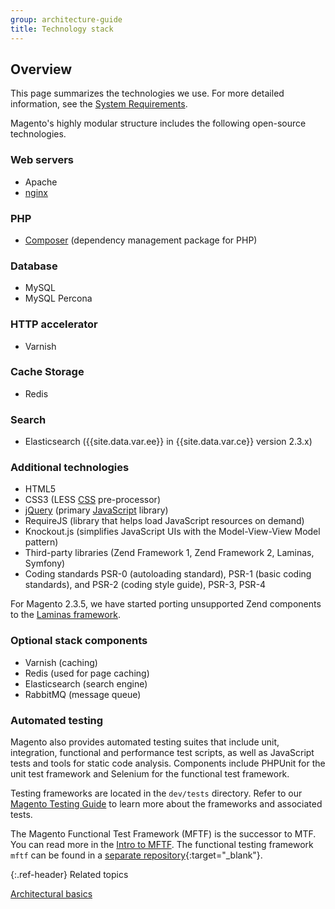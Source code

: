 ```yaml
---
group: architecture-guide
title: Technology stack
---
```


## Overview

This page summarizes the technologies we use. For more detailed information, see the [System Requirements]({{page.baseurl}}/install-gde/system-requirements.html).

Magento's highly modular structure includes the following open-source technologies.

### Web servers

*  Apache
*  [nginx](https://glossary.magento.com/nginx)

### PHP

*  [Composer](https://glossary.magento.com/composer) (dependency management package for PHP)

### Database

*  MySQL
*  MySQL Percona

### HTTP accelerator

*  Varnish

### Cache Storage

*  Redis

### Search

*  Elasticsearch ({{site.data.var.ee}} in {{site.data.var.ce}} version 2.3.x)

### Additional technologies

*  HTML5
*  CSS3 (LESS [CSS](https://glossary.magento.com/css) pre-processor)
*  [jQuery](https://glossary.magento.com/jquery) (primary [JavaScript](https://glossary.magento.com/javascript) library)
*  RequireJS (library that helps load JavaScript resources on demand)
*  Knockout.js (simplifies JavaScript UIs with the Model-View-View Model pattern)
*  Third-party libraries (Zend Framework 1, Zend Framework 2, Laminas, Symfony)
*  Coding standards PSR-0 (autoloading standard), PSR-1 (basic coding standards), and PSR-2 (coding style guide), PSR-3, PSR-4

For Magento 2.3.5, we have started porting unsupported Zend components to the [Laminas framework](https://www.zend.com/blog/evolution-zend-framework-laminas-project).

### Optional stack components

*  Varnish (caching)
*  Redis (used for page caching)
*  Elasticsearch (search engine)
*  RabbitMQ (message queue)

### Automated testing

Magento also provides automated testing suites that include unit, integration, functional and performance test scripts, as well as JavaScript tests and tools for static code analysis. Components include PHPUnit for the unit test framework and Selenium for the functional test framework.

Testing frameworks are located in the `dev/tests` directory. Refer to our [Magento Testing Guide]({{page.baseurl}}/test/testing.html) to learn more about the frameworks and associated tests.

The Magento Functional Test Framework (MFTF) is the successor to MTF. You can read more in the [Intro to MFTF](https://devdocs.magento.com/mftf/docs/introduction.html). The functional testing framework `mftf` can be found in a [separate repository](https://github.com/magento/mftf){:target="_blank"}.

{:.ref-header}
Related topics

[Architectural basics]({{page.baseurl}}/architecture/archi_perspectives/ABasics_intro.html)

